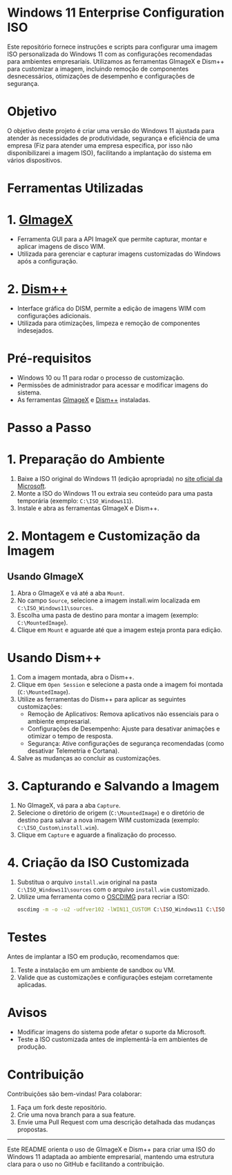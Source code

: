 
# Windows 11 Enterprise Configuration ISO

Este repositório fornece instruções e scripts para configurar uma imagem ISO personalizada do Windows 11 com as configurações recomendadas para ambientes empresariais. Utilizamos as ferramentas GImageX e Dism++ para customizar a imagem, incluindo remoção de componentes desnecessários, otimizações de desempenho e configurações de segurança.

# Objetivo

O objetivo deste projeto é criar uma versão do Windows 11 ajustada para atender às necessidades de produtividade, segurança e eficiência de uma empresa (Fiz para atender uma empresa especifica, por isso não disponibilizarei a imagem ISO), facilitando a implantação do sistema em vários dispositivos.

# Ferramentas Utilizadas

# 1. [GImageX](https://www.autoitscript.com/site/autoit-tools/gimagex/)
   - Ferramenta GUI para a API ImageX que permite capturar, montar e aplicar imagens de disco WIM.
   - Utilizada para gerenciar e capturar imagens customizadas do Windows após a configuração.

# 2. [Dism++](https://www.chuyu.me/en/index.html)
   - Interface gráfica do DISM, permite a edição de imagens WIM com configurações adicionais.
   - Utilizada para otimizações, limpeza e remoção de componentes indesejados.

# Pré-requisitos

- Windows 10 ou 11 para rodar o processo de customização.
- Permissões de administrador para acessar e modificar imagens do sistema.
- As ferramentas [GImageX](https://www.autoitscript.com/site/autoit-tools/gimagex/) e [Dism++](https://www.chuyu.me/en/index.html) instaladas.

# Passo a Passo

# 1. Preparação do Ambiente

1. Baixe a ISO original do Windows 11 (edição apropriada) no [site oficial da Microsoft](https://www.microsoft.com/software-download/windows11).
2. Monte a ISO do Windows 11 ou extraia seu conteúdo para uma pasta temporária (exemplo: `C:\ISO_Windows11`).
3. Instale e abra as ferramentas GImageX e Dism++.

# 2. Montagem e Customização da Imagem

## Usando GImageX

1. Abra o GImageX e vá até a aba `Mount`.
2. No campo `Source`, selecione a imagem install.wim localizada em `C:\ISO_Windows11\sources`.
3. Escolha uma pasta de destino para montar a imagem (exemplo: `C:\MountedImage`).
4. Clique em `Mount` e aguarde até que a imagem esteja pronta para edição.

# Usando Dism++

1. Com a imagem montada, abra o Dism++.
2. Clique em `Open Session` e selecione a pasta onde a imagem foi montada (`C:\MountedImage`).
3. Utilize as ferramentas do Dism++ para aplicar as seguintes customizações:
   - Remoção de Aplicativos: Remova aplicativos não essenciais para o ambiente empresarial.
   - Configurações de Desempenho: Ajuste para desativar animações e otimizar o tempo de resposta.
   - Segurança: Ative configurações de segurança recomendadas (como desativar Telemetria e Cortana).
4. Salve as mudanças ao concluir as customizações.

# 3. Capturando e Salvando a Imagem

1. No GImageX, vá para a aba `Capture`.
2. Selecione o diretório de origem (`C:\MountedImage`) e o diretório de destino para salvar a nova imagem WIM customizada (exemplo: `C:\ISO_Custom\install.wim`).
3. Clique em `Capture` e aguarde a finalização do processo.

# 4. Criação da ISO Customizada

1. Substitua o arquivo `install.wim` original na pasta `C:\ISO_Windows11\sources` com o arquivo `install.wim` customizado.
2. Utilize uma ferramenta como o [OSCDIMG](https://learn.microsoft.com/en-us/windows-hardware/manufacture/desktop/oscdimg-command-line-options) para recriar a ISO:
   ```bash
   oscdimg -m -o -u2 -udfver102 -lWIN11_CUSTOM C:\ISO_Windows11 C:\ISO_Custom\Windows11_Custom.iso
   ```

# Testes

Antes de implantar a ISO em produção, recomendamos que:
1. Teste a instalação em um ambiente de sandbox ou VM.
2. Valide que as customizações e configurações estejam corretamente aplicadas.

# Avisos

- Modificar imagens do sistema pode afetar o suporte da Microsoft.
- Teste a ISO customizada antes de implementá-la em ambientes de produção.

# Contribuição

Contribuições são bem-vindas! Para colaborar:
1. Faça um fork deste repositório.
2. Crie uma nova branch para a sua feature.
3. Envie uma Pull Request com uma descrição detalhada das mudanças propostas.

---

Este README orienta o uso de GImageX e Dism++ para criar uma ISO do Windows 11 adaptada ao ambiente empresarial, mantendo uma estrutura clara para o uso no GitHub e facilitando a contribuição.
